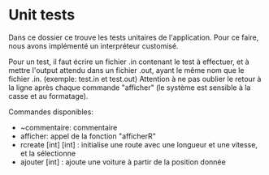 # Unit tests
Dans ce dossier ce trouve les tests unitaires de l'application.
Pour ce faire, nous avons implémenté un interpréteur customisé.

Pour un test, il faut écrire un fichier .in contenant le test à effectuer, et à mettre l'output attendu dans un fichier .out, ayant le même nom que le fichier .in.
(exemple: test.in et test.out)
Attention à ne pas oublier le retour à la ligne après chaque commande "afficher" (le système est sensible à la casse et au formatage).

Commandes disponibles:

 - ~commentaire: commentaire
 - afficher: appel de la fonction "afficherR"
 - rcreate [int] [int] : initialise une route avec une longueur et une vitesse, et la sélectionne
 - ajouter [int] : ajoute une voiture à partir de la position donnée
